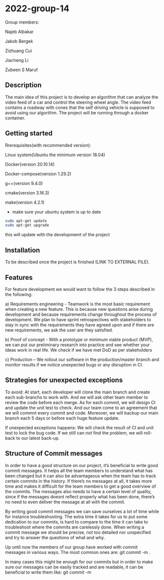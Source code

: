 # 2022-group-14
Group members:
 
Najeb Albakar

Jakob Bergek

Zizhuang Cui

Jiacheng Li

Zubeen S Maruf

## Description

The main idea of this project is to develop an algorithm that can analyze the video feed of a car and control the steering wheel angle.
The video feed contains a roadway with cones that the self driving vehicle is supposed to avoid using our algorithm. The project will be running through a docker container.  

## Getting started

Rrerequisites(with recommended version):

Linux system(Ubuntu the minimum version 18.04)

Docker(version 20.10.14)

Docker-compose(version 1.29.2)

g++(version 9.4.0)

cmake(version 3.16.3)

make(version 4.2.1)

- make sure your ubuntu system is up to date
```sh
sudo apt-get update
sudo apt-get upgrade
```

this will update with the developmemt of the project

## Installation
To be described once the project is finished (LINK TO EXTERNAL FILE).

## Features
For feature development we would want to follow the 3 steps described in the following:

a)	Requirements engineering - Teamwork is the most basic requirement when creating a new feature. This is because new questions arise during development and because requirements change throughout the process of development. We plan to have sprint retrospectives with stakeholders to stay in sync with the requirements they have agreed upon and if there are new requirements, we ask the user are they satisfied. 

b)	Proof of concept - With a prototype or minimum viable product (MVP), we can put our preliminary research into practice and see whether your ideas work in real life. We check if we have met DoD as per stakeholders 

c)	Production – We rollout our software in the production/master branch and monitor results if we notice unexpected bugs or any disruption in CI.


## Strategies for unexpected exceptions
To avoid:
At start, each developer will clone the main branch and create each sub-branchs to work with. And we will ask other team member to review the code before each merge.
As for each commit, we will design CI and update the unit test to check. And our team come to an agreement that we will commnt every commit and code.
Moreover, we will backup our main branch each 5 days or before each huge feature update.

If unexpected exceptions happens:
We will check the result of CI and unit test to lock the bug code.
If we still can not find the problem, we will roll-back to our latest back-up.

## Structure of Commit messages
In order to have a good structure on our project, it’s beneficial to write good commit messages. It helps all the team members to understand what has been changed but it can also be advantageous when the team has to track certain commits in the history. If there’s no messages at all, it takes more time and makes it difficult for the team members to get a good overview of the commits. The messages also needs to have a certain level of quality, since if the messages doesnt reflect properly what has been done, there’s no need to even deliver the message at all with the commit. 

By writing good commit messages we can save ourselves a lot of time while for instance troubleshooting. The extra time it takes for us to put some dedication to our commits, is hard to compare to the time it can take to troubleshoot where the commits are carelessly done. When writing a commit message we should be precise, not too detailed nor unspecified and try to answer the questions of what and why. 

Up until now the members of our group have worked with commit messages in various ways. The most common ones are: git commit -m <message>.

In many cases this might be enough for our commits but in order to make sure our messages can be easily tracked and are readable, it can be beneficial to write them like: git commit -m <title> -m <description>.

We reserve ourselves that there might be commits where a message has a single line, since there might be scenarios where this is good enough. The last example is the structure we’re aiming to have during our project more than a principle. However, a good commit message doesn’t necessarily have to be too detailed since that might just complicate things for us. A rule of thumb is to stick around 50 characters as a message or for the last example, 50 for title and 70 for description. 

## Support
For any inquiries or questions, contact one of us below:

- Najeb Albakar:
gusalbakmo@student.gu.se

- Jakob Bergek
gusberjad@student.gu.se

- Zizhuang Cui
guscuizi@student.gu.se

- Jiacheng Li
guslijif@student.gu.se

- Zubeen S Maruf
gusmarzu@student.gu.se

## License
Check out: [LICENSE](/LICENSE)

## Project status
Currently under planning the development face. 

